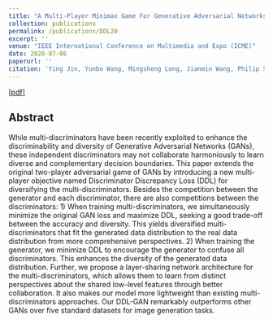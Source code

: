 ```yaml
---
title: "A Multi-Player Minimax Game For Generative Adversarial Networks"
collection: publications
permalink: /publications/DDL20
excerpt: ''
venue: "IEEE International Conference on Multimedia and Expo (ICME)"
date: 2020-07-06
paperurl: ''
citation: 'Ying Jin, Yunbo Wang, Mingsheng Long, Jianmin Wang, Philip S. Yu, Jiaguang Sun. &quot;A Multi-Player Minimax Game For Generative Adversarial Networks&quot;.<i>IEEE International Conference on Multimedia and Expo</i> <b>ICME 2020</b>.'
---
```


[[pdf]](http://ise.thss.tsinghua.edu.cn/~mlong/doc/multiplayer-gan-icme20.pdf)

## Abstract
While multi-discriminators have been recently exploited to enhance the discriminability and diversity of Generative Adversarial Networks (GANs), these independent discriminators may not collaborate harmoniously to learn diverse and complementary decision boundaries. This paper extends the original two-player adversarial game of GANs by introducing a new multi-player objective named Discriminator Discrepancy Loss (DDL) for diversifying the multi-discriminators. Besides the competition between the generator and each discriminator, there are also competitions between the discriminators: 1) When training multi-discriminators, we simultaneously minimize the original GAN loss and maximize DDL, seeking a good trade-off between the accuracy and diversity. This yields diversified multi-discriminators that fit the generated data distribution to the real data distribution from more comprehensive perspectives. 2) When training the generator, we minimize DDL to encourage the generator to confuse all discriminators. This enhances the diversity of the generated data distribution. Further, we propose a layer-sharing network architecture for the multi-discriminators, which allows them to learn from distinct perspectives about the shared low-level features through better collaboration. It also makes our model more lightweight than existing multi-discriminators approaches. Our DDL-GAN remarkably outperforms other GANs over five standard datasets for image generation tasks.